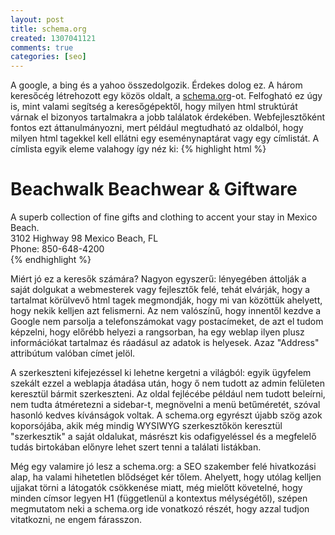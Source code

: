 ```yaml
---
layout: post
title: schema.org
created: 1307041121
comments: true
categories: [seo]
---
```

A google, a bing és a yahoo összedolgozik. Érdekes dolog ez. A három keresőcég létrehozott egy közös oldalt, a <a href="http://schema.org">schema.org</a>-ot. Felfogható ez úgy is, mint valami segítség a keresőgépektől, hogy milyen html struktúrát várnak el bizonyos tartalmakra a jobb találatok érdekében. Webfejlesztőként fontos ezt áttanulmányozni, mert például megtudható az oldalból, hogy milyen html tagekkel kell ellátni egy eseménynaptárat vagy egy címlistát. A címlista egyik eleme valahogy így néz ki:
{% highlight html %}
<div itemscope itemtype="http://schema.org/LocalBusiness">
  <h1><span itemprop="name">Beachwalk Beachwear & Giftware</span></h1>
  <span itemprop="description"> A superb collection of fine gifts and clothing
  to accent your stay in Mexico Beach.</span>
  <div itemprop="address" itemscope itemtype="http://schema.org/PostalAddress">
    <span itemprop="streetAddress">3102 Highway 98</span>
    <span itemprop="addressLocality">Mexico Beach</span>,
    <span itemprop="addressRegion">FL</span>
  </div>
  Phone: <span itemprop="telephone">850-648-4200</span>
</div>
{% endhighlight %}

Miért jó ez a keresők számára? Nagyon egyszerű: lényegében áttolják a saját dolgukat a webmesterek vagy fejlesztők felé, tehát elvárják, hogy a tartalmat körülvevő html tagek megmondják, hogy mi van közöttük ahelyett, hogy nekik kelljen azt felismerni. Az nem valószínű, hogy innentől kezdve a Google nem parsolja a telefonszámokat vagy postacímeket, de azt el tudom képzelni, hogy előrébb helyezi a rangsorban, ha egy weblap ilyen plusz információkat tartalmaz és ráadásul az adatok is helyesek. Azaz "Address" attribútum valóban címet jelöl.

A szerkeszteni kifejezéssel ki lehetne kergetni a világból: egyik ügyfelem szekált ezzel a weblapja átadása után, hogy ő nem tudott az admin felületen keresztül bármit szerkeszteni. Az oldal fejlécébe például nem tudott beleírni, nem tudta átméretezni a sidebar-t, megnövelni a menü betűméretét, szóval hasonló kedves kívánságok voltak. A schema.org egyrészt újabb szög azok koporsójába, akik még mindig WYSIWYG szerkesztőkön keresztül "szerkesztik" a saját oldalukat, másrészt kis odafigyeléssel és a megfelelő tudás birtokában előnyre lehet szert tenni a találati listákban.

Még egy valamire jó lesz a schema.org: a SEO szakember felé hivatkozási alap, ha valami hihetetlen blődséget kér tőlem. Ahelyett, hogy utólag kelljen ujjakat törni a látogatók csökkenése miatt, még mielőtt követelné, hogy minden címsor legyen H1 (függetlenül a kontextus mélységétől), szépen megmutatom neki a schema.org ide vonatkozó részét, hogy azzal tudjon vitatkozni, ne engem fárasszon.
